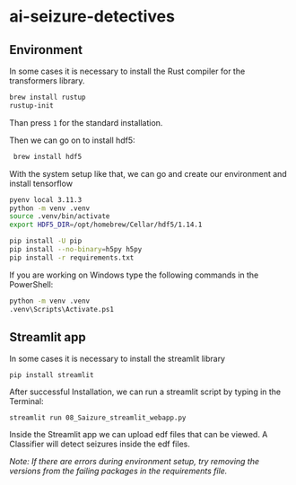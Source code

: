 # ai-seizure-detectives

## Environment

In some cases it is necessary to install the Rust compiler for the transformers library.

```BASH
brew install rustup
rustup-init
```
Than press ```1``` for the standard installation.

Then we can go on to install hdf5:

```BASH
 brew install hdf5
```
With the system setup like that, we can go and create our environment and install tensorflow

```BASH
pyenv local 3.11.3
python -m venv .venv
source .venv/bin/activate
export HDF5_DIR=/opt/homebrew/Cellar/hdf5/1.14.1

pip install -U pip
pip install --no-binary=h5py h5py
pip install -r requirements.txt
```
If you are working on Windows type the following commands in the PowerShell:

```sh
python -m venv .venv
.venv\Scripts\Activate.ps1
```

## Streamlit app

In some cases it is necessary to install the streamlit library
```
pip install streamlit
```
After successful Installation, we can run a streamlit script by typing in the Terminal:
```
streamlit run 08_Saizure_streamlit_webapp.py 
```
Inside the Streamlit app we can upload edf files that can be viewed.
A Classifier will detect seizures inside the edf files. 


*Note: If there are errors during environment setup, try removing the versions from the failing packages in the requirements file.*

